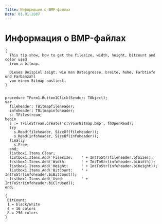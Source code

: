 ```yaml
---
Title: Информация о BMP-файлах
Date: 01.01.2007
---
```



Информация о BMP-файлах
=======================

    {
      This tip show, how to get the filesize, width, height, bitcount and color used 
      from a bitmap. 
     
      Dieses Beispiel zeigt, wie man Dateigrosse, breite, hohe, Farbtiefe und Farbanzahl 
      von einem Bitmap ausliest. 
    }
     
     
    procedure TForm1.Button1Click(Sender: TObject);
    var
      fileheader: TBitmapfileheader;
      infoheader: TBitmapinfoheader;
      s: TFilestream;
    begin
      s := TFileStream.Create('c:\YourBitmap.bmp', fmOpenRead);
      try
        s.Read(fileheader, SizeOf(fileheader));
        s.Read(infoheader, SizeOf(infoheader));
      finally
        s.Free;
      end;
      listbox1.Items.Clear;
      listbox1.Items.Add('Filesize:    ' + IntToStr(fileheader.bfSize));
      listbox1.Items.Add('Width:       ' + IntToStr(infoheader.biWidth));
      listbox1.Items.Add('Height:      ' + IntToStr(infoheader.biHeight));
      listbox1.Items.Add('BitCount:    ' + IntToStr(infoheader.biBitCount));
      listbox1.Items.Add('Used:        ' + IntToStr(infoheader.biClrUsed));
    end;
    
    { 
     BitCount: 
     1 = black/white 
     4 = 16 colors 
     8 = 256 colors 
    }
